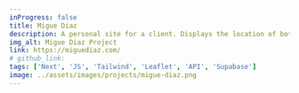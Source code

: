 ```yaml
---
inProgress: false
title: Migue Diaz
description: A personal site for a client. Displays the location of both the visitor and the website owner, along with the distance between them.
img_alt: Migue Diaz Project
link: https://miguediaz.com/
# github_link:
tags: ['Next', 'JS', 'Tailwind', 'Leaflet', 'API', 'Supabase']
image: ../assets/images/projects/migue-diaz.png
---
```

